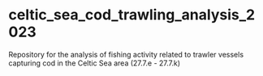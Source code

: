 # celtic_sea_cod_trawling_analysis_2023
Repository for the analysis of fishing activity related to trawler vessels  capturing cod in the Celtic Sea area (27.7.e - 27.7.k)
